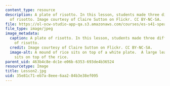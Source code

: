 ```yaml
---
content_type: resource
description: A plate of risotto. In this lesson, students made three different kinds
  of risotto. Image courtesy of Claire Sutton on Flickr. CC BY-NC-SA.
file: https://ol-ocw-studio-app-qa.s3.amazonaws.com/courses/es-s41-speak-italian-with-your-mouth-full-spring-2012/35e81c71eb7a8eee6aa284b3e38ef095_Lesson2.jpg
file_type: image/jpeg
image_metadata:
  caption: A plate of risotto. In this lesson, students made three different kinds
    of risotto.
  credit: Image courtesy of Claire Sutton on Flickr. CC BY-NC-SA.
  image-alt: A mound of rice sits on top of a white plate.  A large leafy green vegetable
    sits on top of the rice.
parent_uid: 463b4c8e-dc1e-e06b-6353-693de4b36524
resourcetype: Image
title: Lesson2.jpg
uid: 35e81c71-eb7a-8eee-6aa2-84b3e38ef095
---
```

